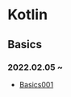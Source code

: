 # Kotlin
## Basics
### 2022.02.05 ~ 
* [Basics001](https://github.com/injuk/TIL/blob/master/Kotlin/Basics/Basics001.md)